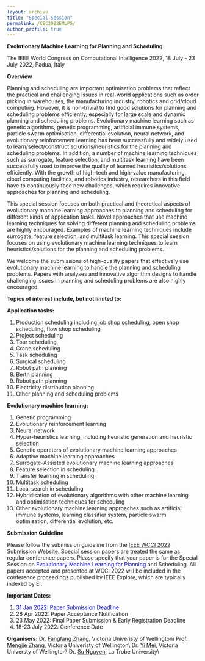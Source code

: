 ```yaml
---
layout: archive
title: "Special Session"
permalink: /CEC2022EMLPS/
author_profile: true
---
```


**Evolutionary Machine Learning for Planning and Scheduling**

The IEEE World Congress on Computational Intelligence 2022, 18 July - 23 July 2022, Padua, Italy

**Overview**


Planning and scheduling are important optimisation problems that reflect the practical and challenging issues in real-world applications such as order picking in warehouses, the manufacturing industry, robotics and grid/cloud computing. However, it is non-trivial to find good solutions for planning and scheduling problems efficiently, especially for large scale and dynamic planning and scheduling problems. Evolutionary machine learning such as genetic algorithms, genetic programming, artificial immune systems, particle swarm optimisation, differential evolution, neural network, and evolutionary reinforcement learning has been successfully and widely used to learn/select/construct solutions/heuristics for the planning and scheduling problems. In addition, a number of machine learning techniques such as surrogate, feature selection, and multitask learning have been successfully used to improve the quality of learned heuristics/solutions efficiently. With the growth of high-tech and high-value manufacturing, cloud computing facilities, and robotics industry, researchers in this field have to continuously face new challenges, which requires innovative approaches for planning and scheduling.

This special session focuses on both practical and theoretical aspects of evolutionary machine learning approaches to planning and scheduling for different kinds of application tasks. Novel approaches that use machine learning techniques for solving different planning and scheduling problems are highly encouraged. Examples of machine learning techniques include surrogate, feature selection, and multitask learning. This special session focuses on using evolutionary machine learning techniques to learn heuristics/solutions for the planning and scheduling problems.

We welcome the submissions of high-quality papers that effectively use evolutionary machine learning to handle the planning and scheduling problems. Papers with analyses and innovative algorithm designs to handle challenging issues in planning and scheduling problems are also highly encouraged.


**Topics of interest include, but not limited to:**

**Application tasks:**
<ol>
<li> Production scheduling including job shop scheduling, open shop scheduling, flow shop scheduling </li>
<li> Project scheduling </li> 
<li> Tour scheduling </li>
<li> Crane scheduling </li>
<li> Task scheduling</li>
<li> Surgical scheduling </li>
<li> Robot path planning</li>
<li> Berth planning</li>
<li> Robot path planning</li>
<li> Electricity distribution planning </li>
<li> Other planning and scheduling problems </li>
</ol>


**Evolutionary machine learning:**
<ol>
<li> Genetic programming </li> 
<li> Evolutionary reinforcement learning </li> 
<li> Neural network </li> 
<li> Hyper-heuristics learning, including heuristic generation and heuristic selection </li> 
<li> Genetic operators of evolutionary machine learning approaches </li> 
<li> Adaptive machine learning approaches </li> 
<li> Surrogate-Assisted evolutionary machine learning approaches </li> 
<li> Feature selection in scheduling </li> 
<li> Transfer learning in scheduling </li> 
<li> Multitask scheduling </li> 
<li> Local search in scheduling </li> 
<li> Hybridisation of evolutionary algorithms with other machine learning and optimisation techniques for scheduling </li> 
<li> Other evolutionary machine learning approaches such as artificial immune systems, learning classifier system, particle swarm optimisation, differential evolution, etc. </li> 
</ol>

**Submission Guideline**

Please follow the submission guideline from the [IEEE WCCI 2022](https://wcci2022.org/) Submission Website. Special session papers are treated the same as regular conference papers. Please specify that your paper is for the Special Session on <span style="color: #0000a0">Evolutionary Machine Learning for Planning</span> and Scheduling. All papers accepted and presented at WCCI 2022 will be included in the conference proceedings published by IEEE Explore, which are typically indexed by EI.

**Important Dates:**
<ol>
<li> <span style="color: #0000a0">31 Jan 2022: Paper Submission Deadline</span> </li> 
<li> 26 Apr 2022: Paper Acceptance Notification </li> 
<li> 23 May 2022: Final Paper Submission & Early Registration Deadline </li> 
<li> 18-23 July 2022: Conference Date </li> 
</ol>

**Organisers:**
Dr. [Fangfang Zhang](https://fangfang-zhang.github.io/), Victoria Univeristy of Wellington\\
Prof. [Mengjie Zhang](https://scholar.google.co.nz/citations?user=hLvGrrkAAAAJ&hl=en), Victoria Univeristy of Wellington\\
Dr. [Yi Mei](https://scholar.google.co.nz/citations?user=vTC_7_wAAAAJ&hl=en), Victoria Universty of Wellington\\
Dr. [Su Nguyen](https://scholar.google.co.nz/citations?user=PQYVtl4AAAAJ&hl=en), La Trobe University\\
